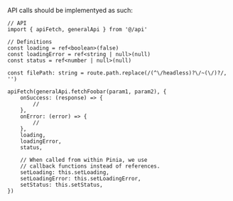 API calls should be implementyed as such:

    // API
    import { apiFetch, generalApi } from '@/api'

    // Definitions
    const loading = ref<boolean>(false)
    const loadingError = ref<string | null>(null)
    const status = ref<number | null>(null)

    const filePath: string = route.path.replace(/(^\/headless)?\/~(\/)?/, '')

    apiFetch(generalApi.fetchFoobar(param1, param2), {
        onSuccess: (response) => {
            //
        },
        onError: (error) => {
            //
        },
        loading,
        loadingError,
        status,

        // When called from within Pinia, we use
        // callback functions instead of references.
        setLoading: this.setLoading,
        setLoadingError: this.setLoadingError,
        setStatus: this.setStatus,
    })
